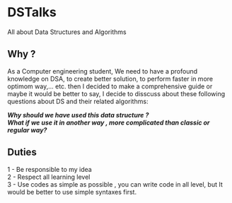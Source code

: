 # DSTalks
All about Data Structures and Algorithms

## Why ?

As a Computer engineering student, We need to have a profound knowledge on DSA, to create better solution, to perform faster in more optimom way,... etc. then I decided to make a comprehensive guide or maybe it would be better to say, I decide to disscuss about these following questions about DS and their related algorithms:

***Why should we have used this data structure ?*** \
***What if we use it in another way , more complicated than classic or regular way?*** 

## Duties
1 - Be responsible to my idea\
2 - Respect all learning level\
3 - Use codes as simple as possible , you can write code in all level, but It would be better to use simple syntaxes first.

